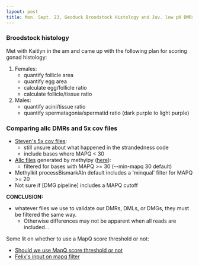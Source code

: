 ```yaml
---
layout: post
title: Mon. Sept. 23, Geoduck Broodstock Histology and Juv. low pH DMRs
---
```


### Broodstock histology
Met with Kaitlyn in the am and came up with the following plan for scoring gonad histology:

1. Females: 
	- quantify follicle area
	- quantify egg area
	- calculate egg/follicle ratio
	- calculate follicle/tissue ratio
2. Males:
	- quantify acini/tissue ratio
	- quantify spermatagonia/spermatid ratio (dark purple to light purple)


### Comparing allc DMRs and 5x cov files

- [Steven's 5x cov files](https://osf.io/yem8n/):
	- still unsure about what happened in the strandedness code
	- include bases where MAPQ < 30
- [Allc files](https://gannet.fish.washington.edu/metacarcinus/Pgenerosa/analyses/20190822/) generated by methylpy ([here](https://gannet.fish.washington.edu/metacarcinus/mox_jobs/20190822_DMRfindAllEPIsamples.sh)): 
	- filtered for bases with MAPQ >= 30 (--min-mapq 30 default)
- Methylkit processBismarkAln default includes a 'minqual' filter for MAPQ >= 20 
- Not sure if [DMG pipeline] includes a MAPQ cutoff

**CONCLUSION:**  

- whatever files we use to validate our DMRs, DMLs, or DMGs, they must be filtered the same way.
	- Otherwise differences may not be apparent when all reads are included... 

Some lit on whether to use a MapQ score threshold or not:

- [Should we use MapQ score threshold or not](https://sequencing.qcfail.com/articles/mapq-values-are-really-useful-but-their-implementation-is-a-mess/)
- [Felix's input on mapq filter](http://seqanswers.com/forums/printthread.php?t=5502&pp=20&page=19)



